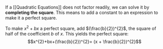 If a [[Quadratic Equations]] does not factor readily, we can solve it by **completing the square**.
This means to add a constant to an expression to make it a perfect square.

To make $x^{2} +bx$ a perfect square, add $(\frac{b}{2})^{2}$, the square of half of the coefficient $b$ of $x$. This yields the perfect square:
$$x^{2}+bx+(\frac{b}{2})^{2}= (x + \frac{b}{2})^{2}$$

